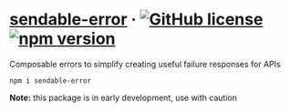 # [sendable-error](https://github.com/Censkh/sendable-error/) &middot; [![GitHub license](https://img.shields.io/badge/license-MIT-blue.svg)](https://github.com/Censkh/style-composer/blob/master/LICENSE) [![npm version](https://img.shields.io/npm/v/sendable-error.svg?style=flat)](https://www.npmjs.com/package/sendable-error)

Composable errors to simplify creating useful failure responses for APIs

``` npm i sendable-error ```

**Note:** this package is in early development, use with caution
